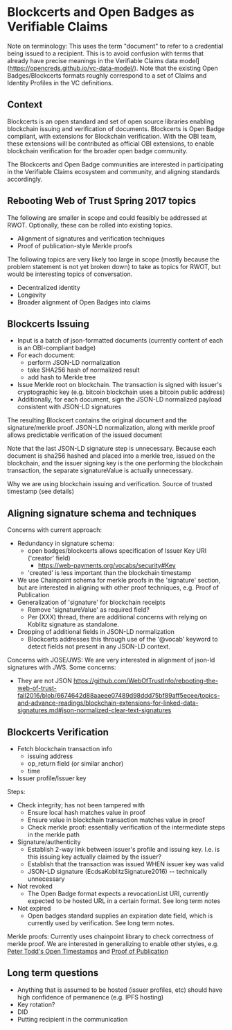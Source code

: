 # Blockcerts and Open Badges as Verifiable Claims

Note on terminology:
This uses the term "document" to refer to a credential being issued to a recipient. This is to avoid confusion with terms that already have precise meanings in the Verifiable Claims data model](https://opencreds.github.io/vc-data-model/). Note that the existing Open Badges/Blockcerts formats roughly correspond to a set of Claims and Identity Profiles in the VC definitions.

## Context

Blockcerts is an open standard and set of open source libraries enabling blockchain issuing and verification of documents. Blockcerts is Open Badge compliant, with extensions for Blockchain verification. With the OBI team, these extensions will be contributed as official OBI extensions, to enable blockchain verification for the broader open badge community.

The Blockcerts and Open Badge communities are interested in participating in the Verifiable Claims ecosystem and community, and aligning standards accordingly.

## Rebooting Web of Trust Spring 2017 topics

The following are smaller in scope and could feasibly be addressed at RWOT. Optionally, these can be rolled into existing topics.
- Alignment of signatures and verification techniques
- Proof of publication-style Merkle proofs

The following topics are very likely too large in scope (mostly because the problem statement is not yet broken down) to take as topics for RWOT, but would be interesting topics of conversation.
- Decentralized identity
- Longevity 
- Broader alignment of Open Badges into claims

## Blockcerts Issuing

- Input is a batch of json-formatted documents (currently content of each is an OBI-compliant badge)
- For each document:
   - perform JSON-LD normalization
   - take SHA256 hash of normalized result
   - add hash to Merkle tree
- Issue Merkle root on blockchain. The transaction is signed with issuer's cryptographic key (e.g. bitcoin blockchain uses a bitcoin public address)
- Additionally, for each document, sign the JSON-LD normalized payload consistent with JSON-LD signatures 

The resulting Blockcert contains the original document and the signature/merkle proof. JSON-LD normalization, along with merkle proof allows predictable verification of the issued document

Note that the last JSON-LD signature step is unnecessary. Because each document is sha256 hashed and placed into a merkle tree, issued on the blockchain, and the issuer signing key is the one performing the blockchain transaction, the separate signatureValue is actually unnecessary. 

Why we are using blockchain issuing and verification. Source of trusted timestamp (see details)

## Aligning signature schema and techniques

Concerns with current approach:
- Redundancy in signature schema:
	- open badges/blockcerts allows specification of Issuer Key URI ('creator' field)
	  - https://web-payments.org/vocabs/security#Key
	- 'created' is less important than the blockchain timestamp
- We use Chainpoint schema for merkle proofs in the 'signature' section, but are interested in aligning with other proof techniques, e.g. Proof of Publication
- Generalization of 'signature' for blockchain receipts
	- Remove 'signatureValue' as required field?
	- Per (XXX) thread, there are additional concerns with relying on Koblitz signature as standalone. 
- Dropping of additional fields in JSON-LD normalization
  - Blockcerts addresses this through use of the '@vocab' keyword to detect fields not present in any JSON-LD context.

Concerns with JOSE/JWS:
We are very interested in alignment of json-ld signatures with JWS. Some concerns:
- They are not JSON
https://github.com/WebOfTrustInfo/rebooting-the-web-of-trust-fall2016/blob/6674642d88aaeee07489d98ddd75bf89aff5ecee/topics-and-advance-readings/blockchain-extensions-for-linked-data-signatures.md#json-normalized-clear-text-signatures

## Blockcerts Verification

- Fetch blockchain transaction info
	- issuing address
	- op_return field (or similar anchor)
	- time
 - Issuer profile/Issuer key


Steps:

- Check integrity; has not been tampered with
	- Ensure local hash matches value in proof
	- Ensure value in blockchain transaction matches value in proof
	- Check merkle proof: essentially verification of the intermediate steps in the merkle path
- Signature/authenticity
	- Establish 2-way link between issuer's profile and issuing key. I.e. is this issuing key actually claimed by the issuer? 
	- Establish that the transaction was issued WHEN issuer key was valid
	- JSON-LD signature (EcdsaKoblitzSignature2016) -- technically unnecessary
- Not revoked
	- The Open Badge format expects a revocationList URI, currently expected to be hosted URL in a certain format. See long term notes
- Not expired
	- Open badges standard supplies an expiration date field, which is currently used by verification. See long term notes.


Merkle proofs:
	Currently uses chainpoint library to check correctness of merkle proof. We are interested in generalizing to enable other styles, e.g. [Peter Todd's Open Timestamps](https://petertodd.org/2016/opentimestamps-announcement) and [Proof of Publication](https://web-payments.org/specs/source/pop2016/)
  
## Long term questions
- Anything that is assumed to be hosted (issuer profiles, etc) should have high confidence of permanence (e.g. IPFS hosting)
- Key rotation?
- DID
- Putting recipient in the communication
